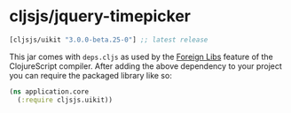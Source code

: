 # cljsjs/jquery-timepicker

[](dependency)
```clojure
[cljsjs/uikit "3.0.0-beta.25-0"] ;; latest release
```
[](/dependency)

This jar comes with `deps.cljs` as used by the [Foreign Libs][flibs] feature
of the ClojureScript compiler. After adding the above dependency to your project
you can require the packaged library like so:

```clojure
(ns application.core
  (:require cljsjs.uikit))
```

[flibs]: https://github.com/clojure/clojurescript/wiki/Packaging-Foreign-Dependencies
